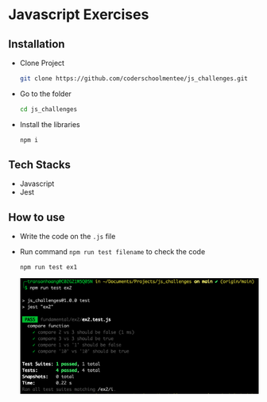 # Javascript Exercises

## Installation

- Clone Project

  ```bash
  git clone https://github.com/coderschoolmentee/js_challenges.git
  ```

- Go to the folder

  ```bash
  cd js_challenges
  ```

- Install the libraries

  ```bash
  npm i
  ```

## Tech Stacks

- Javascript
- Jest

## How to use

- Write the code on the `.js` file
- Run command `npm run test filename` to check the code

  ```bash
  npm run test ex1
  ```

  ![example](img1.png)
